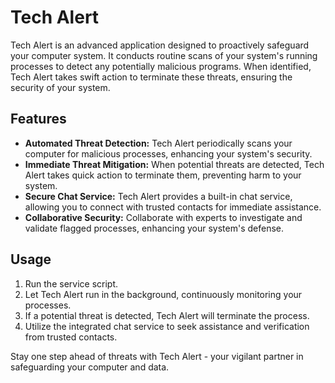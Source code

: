# Tech Alert

Tech Alert is an advanced application designed to proactively safeguard your computer system. It conducts routine scans of your system's running processes to detect any potentially malicious programs. When identified, Tech Alert takes swift action to terminate these threats, ensuring the security of your system.

## Features

- **Automated Threat Detection:** Tech Alert periodically scans your computer for malicious processes, enhancing your system's security.
- **Immediate Threat Mitigation:** When potential threats are detected, Tech Alert takes quick action to terminate them, preventing harm to your system.
- **Secure Chat Service:** Tech Alert provides a built-in chat service, allowing you to connect with trusted contacts for immediate assistance.
- **Collaborative Security:** Collaborate with experts to investigate and validate flagged processes, enhancing your system's defense.

## Usage

1. Run the service script.
2. Let Tech Alert run in the background, continuously monitoring your processes.
3. If a potential threat is detected, Tech Alert will terminate the process.
4. Utilize the integrated chat service to seek assistance and verification from trusted contacts.

Stay one step ahead of threats with Tech Alert - your vigilant partner in safeguarding your computer and data.
